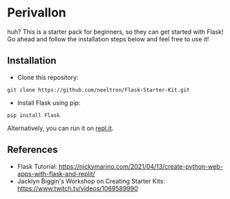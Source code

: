 # Perivallon
huh?
This is a starter pack for beginners, so they can get started with Flask! Go ahead and follow the installation steps below and feel free to use it!

## Installation
+ Clone this repository:
```
git clone https://github.com/neeltron/Flask-Starter-Kit.git
```
+ Install Flask using pip:
```
pip install Flask
```

Alternatively, you can run it on <a href = "https://replit.com/@neeltron/Flask-Starter-Kit">repl.it</a>.

## References

+ Flask Tutorial: https://nickymarino.com/2021/04/13/create-python-web-apps-with-flask-and-replit/
+ Jacklyn Biggin's Workshop on Creating Starter Kits: https://www.twitch.tv/videos/1069589990
